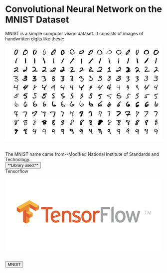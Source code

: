 # Convolutional Neural Network on the MNIST Dataset
MNIST is a simple computer vision dataset. It consists of images of handwritten digits like these:
<p align="center">
  <img src= https://github.com/samiarja/CNN-with-TensorFlow-on-MNIST/blob/master/MnistExamples.png />
</p>
<br>
The MNIST name came from--Modified National Institute of Standards and Technology.
<br>
<button class="button-save large">**Library used:**</button>
<br>
Tensorflow
<br>
<p align="center">
  <img src= https://github.com/samiarja/CNN-with-TensorFlow-on-MNIST/blob/master/tf.png />
</p>
<br>
<button class="button-save large">MNIST</button>
